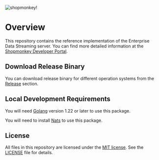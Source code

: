 <!-- markdownlint-disable-file MD024 MD025 MD041 -->

![shopmonkey!](https://www.shopmonkey.io/static/sm-light-logo-2c92d57bf5d188bb44c1b29353579e1f.svg)

# Overview

This repository contains the reference implementation of the Enterprise Data Streaming server. You can find more detailed information at the [Shopmonkey Developer Portal](https://shopmonkey.dev/eds).

## Download Release Binary

You can download release binary for different operation systems from the [Release](https://github.com/shopmonkeyus/eds-server/releases) section.

## Local Development Requirements

You will need [Golang](https://go.dev/dl/) version 1.22 or later to use this package.

You will need to install [Nats](https://nats.io/) to use this package.

## License

All files in this repository are licensed under the [MIT license](https://opensource.org/licenses/MIT). See the [LICENSE](./LICENSE) file for details.
